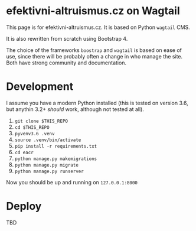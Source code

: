 # efektivni-altruismus.cz on Wagtail

This page is for efektivni-altruismus.cz. It is based on Python `wagtail` CMS.

It is also rewritten from scratch using Bootstrap 4.

The choice of the frameworks `boostrap` and `wagtail` is based on ease of use,
since there will be probably often a change in who manage the site. Both
have strong community and documentation. 


# Development
I assume you have a modern Python installed (this is tested on version 3.6, but anythin 3.2+ _should_ work, although
not tested at all).

1. `git clone $THIS_REPO`
2. `cd $THIS_REPO`
3. `pyvenv3.6 .venv`
4. `source .venv/bin/activate`
5. `pip install -r requirements.txt`
6. `cd eacr`
7. `python manage.py makemigrations`
8. `python manage.py migrate`
9. `python manage.py runserver`

Now you should be up and running on `127.0.0.1:8000`

# Deploy
TBD
